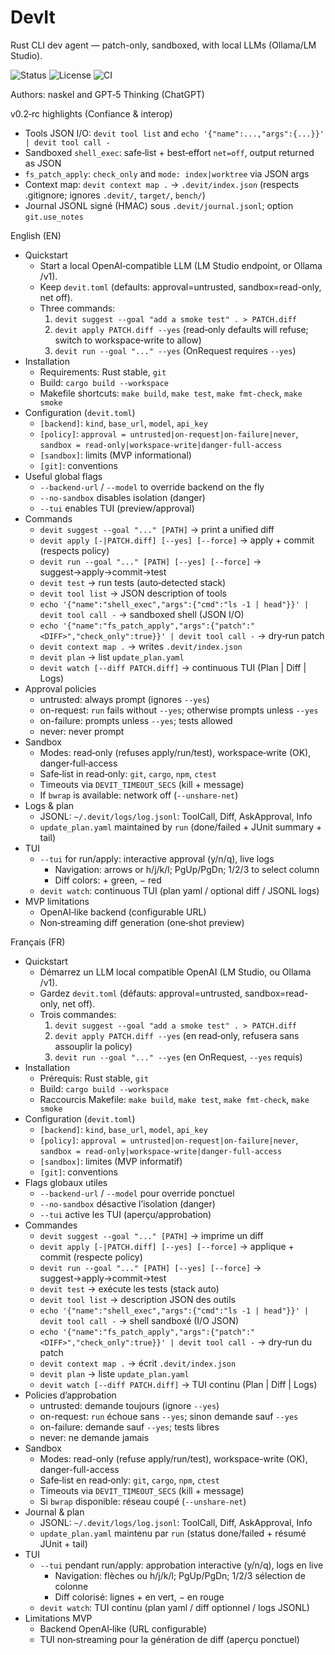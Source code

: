 # DevIt
Rust CLI dev agent — patch-only, sandboxed, with local LLMs (Ollama/LM Studio).

![Status](https://img.shields.io/badge/status-alpha-orange)
![License](https://img.shields.io/badge/license-Apache--2.0-blue)
![CI](https://github.com/n-engine/devit/actions/workflows/ci.yml/badge.svg)

Authors: naskel and GPT‑5 Thinking (ChatGPT)

v0.2‑rc highlights (Confiance & interop)
- Tools JSON I/O: `devit tool list` and `echo '{"name":...,"args":{...}}' | devit tool call -`
- Sandboxed `shell_exec`: safe‑list + best‑effort `net=off`, output returned as JSON
- `fs_patch_apply`: `check_only` and `mode: index|worktree` via JSON args
- Context map: `devit context map .` → `.devit/index.json` (respects .gitignore; ignores `.devit/`, `target/`, `bench/`)
- Journal JSONL signé (HMAC) sous `.devit/journal.jsonl`; option `git.use_notes`

English (EN)
- Quickstart
  - Start a local OpenAI‑compatible LLM (LM Studio endpoint, or Ollama /v1).
  - Keep `devit.toml` (defaults: approval=untrusted, sandbox=read-only, net off).
  - Three commands:
    1. `devit suggest --goal "add a smoke test" . > PATCH.diff`
    2. `devit apply PATCH.diff --yes` (read‑only defaults will refuse; switch to workspace‑write to allow)
    3. `devit run --goal "..." --yes` (OnRequest requires `--yes`)
- Installation
  - Requirements: Rust stable, `git`
  - Build: `cargo build --workspace`
  - Makefile shortcuts: `make build`, `make test`, `make fmt-check`, `make smoke`
- Configuration (`devit.toml`)
  - `[backend]`: `kind`, `base_url`, `model`, `api_key`
  - `[policy]`: `approval = untrusted|on-request|on-failure|never`, `sandbox = read-only|workspace-write|danger-full-access`
  - `[sandbox]`: limits (MVP informational)
  - `[git]`: conventions
- Useful global flags
  - `--backend-url` / `--model` to override backend on the fly
  - `--no-sandbox` disables isolation (danger)
  - `--tui` enables TUI (preview/approval)
- Commands
  - `devit suggest --goal "..." [PATH]` → print a unified diff
  - `devit apply [-|PATCH.diff] [--yes] [--force]` → apply + commit (respects policy)
  - `devit run --goal "..." [PATH] [--yes] [--force]` → suggest→apply→commit→test
  - `devit test` → run tests (auto‑detected stack)
  - `devit tool list` → JSON description of tools
  - `echo '{"name":"shell_exec","args":{"cmd":"ls -1 | head"}}' | devit tool call -` → sandboxed shell (JSON I/O)
  - `echo '{"name":"fs_patch_apply","args":{"patch":"<DIFF>","check_only":true}}' | devit tool call -` → dry‑run patch
  - `devit context map .` → writes `.devit/index.json`
  - `devit plan` → list `update_plan.yaml`
  - `devit watch [--diff PATCH.diff]` → continuous TUI (Plan | Diff | Logs)
- Approval policies
  - untrusted: always prompt (ignores `--yes`)
  - on-request: `run` fails without `--yes`; otherwise prompts unless `--yes`
  - on-failure: prompts unless `--yes`; tests allowed
  - never: never prompt
- Sandbox
  - Modes: read‑only (refuses apply/run/test), workspace‑write (OK), danger‑full‑access
  - Safe‑list in read‑only: `git`, `cargo`, `npm`, `ctest`
  - Timeouts via `DEVIT_TIMEOUT_SECS` (kill + message)
  - If `bwrap` is available: network off (`--unshare-net`)
- Logs & plan
  - JSONL: `~/.devit/logs/log.jsonl`: ToolCall, Diff, AskApproval, Info
  - `update_plan.yaml` maintained by `run` (done/failed + JUnit summary + tail)
- TUI
  - `--tui` for run/apply: interactive approval (y/n/q), live logs
    - Navigation: arrows or h/j/k/l; PgUp/PgDn; 1/2/3 to select column
    - Diff colors: + green, − red
  - `devit watch`: continuous TUI (plan yaml / optional diff / JSONL logs)
- MVP limitations
  - OpenAI‑like backend (configurable URL)
  - Non‑streaming diff generation (one‑shot preview)

Français (FR)
- Quickstart
  - Démarrez un LLM local compatible OpenAI (LM Studio, ou Ollama /v1).
  - Gardez `devit.toml` (défauts: approval=untrusted, sandbox=read-only, net off).
  - Trois commandes:
    1. `devit suggest --goal "add a smoke test" . > PATCH.diff`
    2. `devit apply PATCH.diff --yes` (en read‑only, refusera sans assouplir la policy)
    3. `devit run --goal "..." --yes` (en OnRequest, `--yes` requis)
- Installation
  - Prérequis: Rust stable, `git`
  - Build: `cargo build --workspace`
  - Raccourcis Makefile: `make build`, `make test`, `make fmt-check`, `make smoke`
- Configuration (`devit.toml`)
  - `[backend]`: `kind`, `base_url`, `model`, `api_key`
  - `[policy]`: `approval = untrusted|on-request|on-failure|never`, `sandbox = read-only|workspace-write|danger-full-access`
  - `[sandbox]`: limites (MVP informatif)
  - `[git]`: conventions
- Flags globaux utiles
  - `--backend-url` / `--model` pour override ponctuel
  - `--no-sandbox` désactive l’isolation (danger)
  - `--tui` active les TUI (aperçu/approbation)
- Commandes
  - `devit suggest --goal "..." [PATH]` → imprime un diff
  - `devit apply [-|PATCH.diff] [--yes] [--force]` → applique + commit (respecte policy)
  - `devit run --goal "..." [PATH] [--yes] [--force]` → suggest→apply→commit→test
  - `devit test` → exécute les tests (stack auto)
  - `devit tool list` → description JSON des outils
  - `echo '{"name":"shell_exec","args":{"cmd":"ls -1 | head"}}' | devit tool call -` → shell sandboxé (I/O JSON)
  - `echo '{"name":"fs_patch_apply","args":{"patch":"<DIFF>","check_only":true}}' | devit tool call -` → dry‑run du patch
  - `devit context map .` → écrit `.devit/index.json`
  - `devit plan` → liste `update_plan.yaml`
  - `devit watch [--diff PATCH.diff]` → TUI continu (Plan | Diff | Logs)
- Policies d’approbation
  - untrusted: demande toujours (ignore `--yes`)
  - on-request: `run` échoue sans `--yes`; sinon demande sauf `--yes`
  - on-failure: demande sauf `--yes`; tests libres
  - never: ne demande jamais
- Sandbox
  - Modes: read-only (refuse apply/run/test), workspace-write (OK), danger-full-access
  - Safe‑list en read‑only: `git`, `cargo`, `npm`, `ctest`
  - Timeouts via `DEVIT_TIMEOUT_SECS` (kill + message)
  - Si `bwrap` disponible: réseau coupé (`--unshare-net`)
- Journal & plan
  - JSONL: `~/.devit/logs/log.jsonl`: ToolCall, Diff, AskApproval, Info
  - `update_plan.yaml` maintenu par `run` (status done/failed + résumé JUnit + tail)
- TUI
  - `--tui` pendant run/apply: approbation interactive (y/n/q), logs en live
    - Navigation: flèches ou h/j/k/l; PgUp/PgDn; 1/2/3 sélection de colonne
    - Diff colorisé: lignes + en vert, − en rouge
  - `devit watch`: TUI continu (plan yaml / diff optionnel / logs JSONL)
- Limitations MVP
  - Backend OpenAI‑like (URL configurable)
  - TUI non‑streaming pour la génération de diff (aperçu ponctuel)
